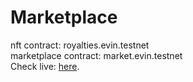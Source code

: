 # Marketplace

nft contract: royalties.evin.testnet<br>
marketplace contract: market.evin.testnet<br>
Check live: [here](https://warstilide49.github.io/marketplace_mainnet/).
